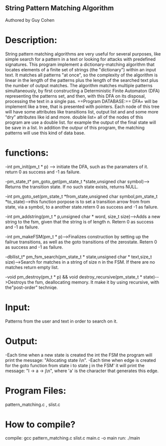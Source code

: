 ## String Pattern Matching Algorithm 
Authored by Guy Cohen

# Description:


String pattern matching algorithms are very useful for several purposes, like simple search for a pattern in a text or looking for attacks with predefined signatures.
This program implement a dictionary-matching algorithm that locates elements of a finite set of strings (the "dictionary") within an input text. It matches all patterns "at once", so the complexity of the algorithm is linear in the length of the patterns plus the length of the searched text plus the number of output matches. 
The algorithm matches multiple patterns simultaneously, by first constructing a Deterministic Finite Automaton (DFA) representing the patterns set, and then, with this DFA on its disposal, processing the text in a single pas. 
==Program DATABASE:==
DFA= will be implement like a tree, that is presented with pointers.  Each node of this tree will have some attributes like transitions list, output list and and some more “dry” attributes like id and more.
double list= all of the nodes of this program are use a double list. for example the output of the final state will be save in a list. In addition the outpur of this program, the matching patterns will use this kind of data base. 

# functions:


-int pm_init(pm_t * p) --> initiate the DFA, such as the paramaters of it. return 0 as success and -1 as failure.

-pm_state_t* pm_goto_get(pm_state_t *state,unsigned char symbol)--> Returns the transition state.  If no such state exists, returns NULL.

-int pm_goto_set(pm_state_t *from_state,unsigned char symbol,pm_state_t *to_state)-->this function porpose is to set a transition arrow from from state, via a symbol, to a another state.retern 0 as success and -1 as failure.

-int pm_addstring(pm_t * p,unsigned char * word, size_t size)-->Adds a new string to the fsm, given that the string is of length n. Retern 0 as success and -1 as failure.

-int pm_makeFSM(pm_t * p)-->Finalizes construction by setting up the failrue transitions, as well as the goto transitions of the zerostate. Retern 0 as success and -1 as failure.

-dbllist_t* pm_fsm_search(pm_state_t * state,unsigned char * text,size_t size)-->Search for matches in a string of size n in the FSM. If there are no matches return empty list.

-void pm_destroy(pm_t * p) && void destroy_recursive(pm_state_t * state)-->Destroys the fsm, deallocating memory. It make it by using recursive, with  the"post-order" techniqe.

# Input:


Patterns from the user and text in order to search on it.

# Output:


-Each time when a  new state is created the int the FSM the program 
  will print the message: "Allocating state i\n".
-Each time when edge is created for the goto function from state i to state j in the FSM' it will print the message: 
 "I -> a -> j\n", where 'a' is the character that generates this edge.

# Program Files:


pattern_matching.c , slist.c

# How to compile?


compile: gcc pattern_matching.c slist.c main.c -o main
run: ./main

